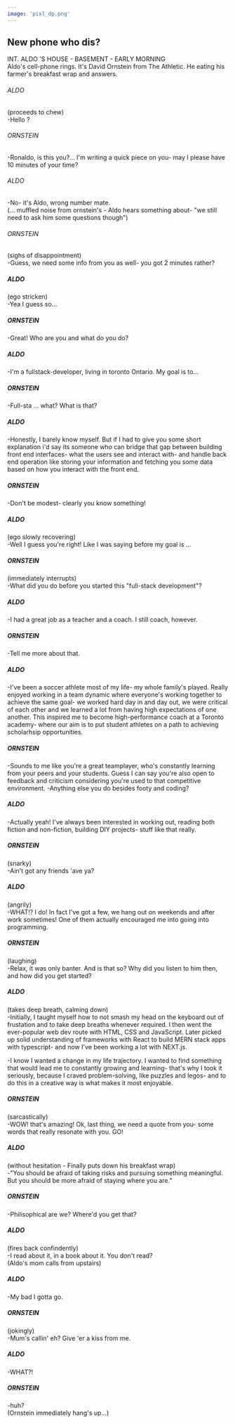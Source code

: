 ```yaml
---
image: 'pixl_dp.png'
---
```


## New phone who dis?


INT. ALDO 'S HOUSE - BASEMENT - EARLY MORNING  
Aldo's cell-phone rings. It's David Ornstein from The Athletic. He eating his farmer's breakfast wrap and answers.

###### ALDO
(proceeds to chew)  
-Hello ?

###### ORNSTEIN
-Ronaldo, is this you?... I'm writing a quick piece on you- may I please have 10 minutes of your time?

###### ALDO
-No- it's Aldo, wrong number mate.  
(... muffled noise from ornstein's - Aldo hears something about- "we still need to ask him some questions though")

###### ORNSTEIN
(sighs of disappointment)  
-Guess, we need some info from you as well- you got 2 minutes rather?

##### ALDO
(ego stricken)  
-Yea I guess so...

##### ORNSTEIN
-Great! Who are you and what do you do?

##### ALDO
-I'm a fullstack-developer, living in toronto Ontario. My goal is to...

##### ORNSTEIN
-Full-sta ... what? What is that?

##### ALDO
-Honestly, I barely know myself. But if I had to give you some short explanation i'd say its someone who can bridge that gap between building front end interfaces- what the users see and interact with-  and handle back end operation like storing your information and fetching you some data based on how you interact with the front end. 

##### ORNSTEIN
-Don't be modest- clearly you know something!

##### ALDO
(ego slowly recovering)  
-Well I guess you're right! Like I was saying before my goal is ...

##### ORNSTEIN
(immediately interrupts)  
-What did you do before you started this "full-stack development"?

##### ALDO
-I had a great job as a teacher and a coach. I still coach, however. 

##### ORNSTEIN
-Tell me more about that.

##### ALDO 
-I've been a soccer athlete most of my life- my whole family's played. Really enjoyed working in a team dynamic where everyone's working together to achieve the same goal- we worked hard day in and day out, we were critical of each other and we learned a lot from having high expectations of one another. This inspired me to become high-performance coach at a Toronto academy- where our aim is to put student athletes on a path to achieving scholarhsip opportunities. 

##### ORNSTEIN
-Sounds to me like you're a great teamplayer, who's constantly learning from your peers and your students. Guess I can say you're also open to feedback and criticism considering you're used to that competitive environment.
-Anything else you do besides footy and coding?

##### ALDO
-Actually yeah! I've always been interested in working out, reading both fiction and non-fiction, building DIY projects- stuff like that really.

##### ORNSTEIN
(snarky)  
-Ain't got any friends 'ave ya?

##### ALDO
(angrily)  
-WHAT!? I do! In fact I've got a few, we hang out on weekends and after work sometimes! One of them actually encouraged me into going into programming.

##### ORNSTEIN
(laughing)  
-Relax, it was only banter. And is that so? Why did you listen to him then, and how did you get started?

##### ALDO
(takes deep breath, calming down)  
-Initially, I taught myself how to not smash my head on the keyboard out of frustation and to take deep breaths whenever required. 
I then went the ever-popular web dev route with HTML, CSS and JavaScript. Later picked up solid understanding of frameworks with React to build MERN stack apps with typescript- and now I've been working a lot with NEXT.js.

-I know I wanted a change in my life trajectory. I wanted to find something that would lead me to constantly growing and learning- that's why I took it seriously, because I craved problem-solving, like puzzles and legos- and to do this in a creative way is what makes it most enjoyable. 

##### ORNSTEIN
(sarcastically)  
-WOW! that's amazing! Ok, last thing, we need a quote from you- some words that really resonate with you. GO!

##### ALDO
(without hesitation - Finally puts down his breakfast wrap)  
-"You should be afraid of taking risks and pursuing something meaningful. But you should be more afraid of staying where you are."

##### ORNSTEIN 
-Philisophical are we? Where'd you get that?

##### ALDO
(fires back confindently)  
-I read about it, in a book about it. You don't read?  
(Aldo's mom calls from upstairs)

##### ALDO
-My bad I gotta go.

##### ORNSTEIN
(jokingly)  
-Mum's callin' eh?
Give 'er a kiss from me.

##### ALDO 
-WHAT?!

##### ORNSTEIN
-huh?  
(Ornstein immediately hang's up...) 



    






